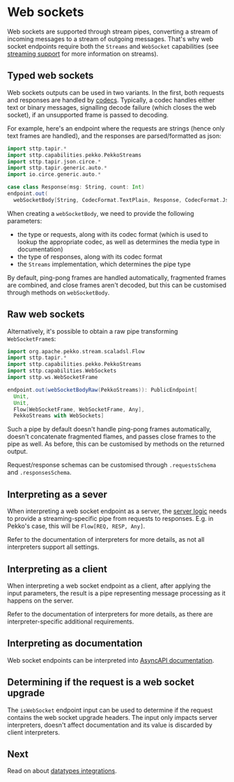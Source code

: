 # Web sockets

Web sockets are supported through stream pipes, converting a stream of incoming messages to a stream of outgoing
messages. That's why web socket endpoints require both the `Streams` and `WebSocket` capabilities (see
[streaming support](streaming.md) for more information on streams).

## Typed web sockets

Web sockets outputs can be used in two variants. In the first, both requests and responses are handled by 
[codecs](codecs.md). Typically, a codec handles either text or binary messages, signalling decode failure (which
closes the web socket), if an unsupported frame is passed to decoding.

For example, here's an endpoint where the requests are strings (hence only text frames are handled), and the responses
are parsed/formatted as json:

```scala mdoc:silent
import sttp.tapir.*
import sttp.capabilities.pekko.PekkoStreams
import sttp.tapir.json.circe.*
import sttp.tapir.generic.auto.*
import io.circe.generic.auto.*

case class Response(msg: String, count: Int)
endpoint.out(
  webSocketBody[String, CodecFormat.TextPlain, Response, CodecFormat.Json](PekkoStreams))
```

When creating a `webSocketBody`, we need to provide the following parameters:
* the type or requests, along with its codec format (which is used to lookup the appropriate codec, as well as 
  determines the media type in documentation)
* the type of responses, along with its codec format
* the `Streams` implementation, which determines the pipe type

By default, ping-pong frames are handled automatically, fragmented frames are combined, and close frames aren't
decoded, but this can be customised through methods on `webSocketBody`.

## Raw web sockets

Alternatively, it's possible to obtain a raw pipe transforming `WebSocketFrame`s: 

```scala mdoc:silent
import org.apache.pekko.stream.scaladsl.Flow
import sttp.tapir.*
import sttp.capabilities.pekko.PekkoStreams
import sttp.capabilities.WebSockets
import sttp.ws.WebSocketFrame

endpoint.out(webSocketBodyRaw(PekkoStreams)): PublicEndpoint[
  Unit, 
  Unit, 
  Flow[WebSocketFrame, WebSocketFrame, Any], 
  PekkoStreams with WebSockets]
```

Such a pipe by default doesn't handle ping-pong frames automatically, doesn't concatenate fragmented flames, and
passes close frames to the pipe as well. As before, this can be customised by methods on the returned output.

Request/response schemas can be customised through `.requestsSchema` and `.responsesSchema`.

## Interpreting as a sever

When interpreting a web socket endpoint as a server, the [server logic](../server/logic.md) needs to provide a
streaming-specific pipe from requests to responses. E.g. in Pekko's case, this will be `Flow[REQ, RESP, Any]`.

Refer to the documentation of interpreters for more details, as not all interpreters support all settings.

## Interpreting as a client

When interpreting a web socket endpoint as a client, after applying the input parameters, the result is a pipe
representing message processing as it happens on the server.

Refer to the documentation of interpreters for more details, as there are interpreter-specific additional requirements.

## Interpreting as documentation

Web socket endpoints can be interpreted into [AsyncAPI documentation](../docs/asyncapi.md).

## Determining if the request is a web socket upgrade

The `isWebSocket` endpoint input can be used to determine if the request contains the web socket upgrade headers.
The input only impacts server interpreters, doesn't affect documentation and its value is discarded by client
interpreters. 

## Next

Read on about [datatypes integrations](integrations.md).

